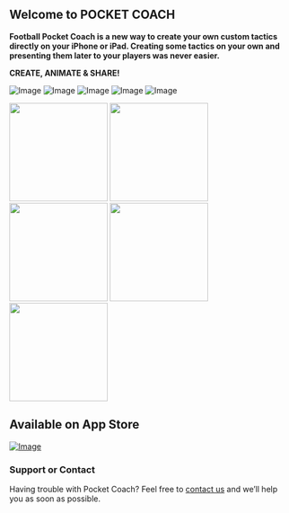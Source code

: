 ## Welcome to POCKET COACH

**Football Pocket Coach is a new way to create your own custom tactics directly on your iPhone or iPad. Creating some tactics on your own and presenting them later to your players was never easier.**

**CREATE, ANIMATE & SHARE!**

![Image](http://shrani.si/f/E/wR/3SPlyCCb/1web.jpg) ![Image](http://shrani.si/f/M/11g/2KcBqMAc/2web.jpg) ![Image](http://shrani.si/f/1G/D2/e4PpPnT/3web.jpg) ![Image](http://shrani.si/f/l/q1/2fLPCWUx/4web.jpg) ![Image](http://shrani.si/f/Z/Iu/1UnqYns9/5web.jpg)

<img src="http://shrani.si/f/23/Sf/2QHPFhOp/1/1.png" width="175">
<img src="http://shrani.si/f/29/UO/Fde5w9l/2.png" width="175">
<img src="http://shrani.si/f/S/JQ/3GjUhYpC/3.png" width="175">
<img src="http://shrani.si/f/2/Bb/4KpYEf5S/4.png" width="175">
<img src="http://shrani.si/f/3o/KW/QNHRN0b/55.png" width="175">

## Available on App Store

[![Image](http://shrani.si/f/1o/7h/3ZBcFPRU/app-store-icon.jpg)](https://itunes.apple.com/us/app/pocket-coach-for-football/id1171741624?ls=1&mt=8) 

### Support or Contact

Having trouble with Pocket Coach? Feel free to [contact us](mailto:ms.pocket.coach@gmail.com) and we’ll help you as soon as possible.
